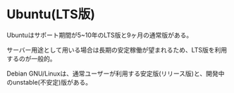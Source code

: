 # Ubuntu(LTS版)

Ubuntuはサポート期間が5~10年のLTS版と9ヶ月の通常版がある。

サーバー用途として用いる場合は長期の安定稼働が望まれるため、LTS版を利用するのが一般的。

Debian GNU/Linuxは、通常ユーザーが利用する安定版(リリース版)と、開発中のunstable(不安定)版がある。

